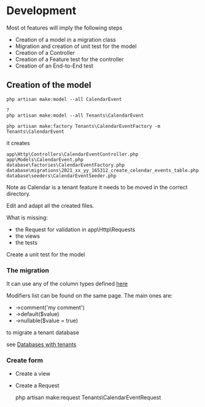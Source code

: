# Development

Most ot features will imply the following steps

* Creation of a model in a migration class
* Migration and creation of unit test for the model
* Creation of a Controller
* Creation of a Feature test for the controller
* Creation of an End-to-End test

## Creation of the model

    php artisan make:model --all CalendarEvent
    
    ?
    php artisan make:model --all Tenants\CalendarEvent
    
    php artisan make:factory Tenants\CalendarEventFactory -m Tenants\CalendarEvent
    
it creates

    app\Http\Controllers\CalendarEventController.php
    app\Models\CalendarEvent.php
    database\factories\CalendarEventFactory.php
    database\migrations\2021_xx_yy_165312_create_celendar_events_table.php
    database\seeders\CalendarEventSeeder.php

Note as Calendar is a tenant feature it needs to be moved in the correct directory.

Edit and adapt all the created files.
    
What is missing:

* the Request for validation in app\Http\Requests
* the views
* the tests

Create a unit test for the model



### The migration

It can use any of the column types defined [here](https://laravel.com/docs/8.x/migrations#creating-columns)

Modifiers list can be found on the same page. The main ones are:
* ->comment('my comment')
* ->default($value)
* ->nullable($value = true)

to migrate a tenant database

see [Databases with tenants](databases_with_tenants.md)


### Create form

* Create a view
* Create a Request

    php artisan make:request Tenants\CalendarEventRequest
